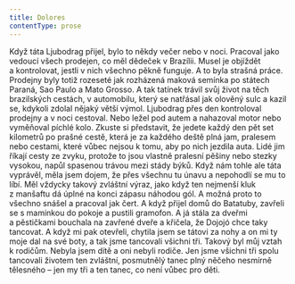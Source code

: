 ```yaml
---
title: Dolores
contentType: prose
---
```


  

Když táta Ljubodrag přijel, bylo to někdy večer nebo v noci. Pracoval jako vedoucí všech prodejen, co měl dědeček v Brazílii. Musel je objíždět a kontrolovat, jestli v nich všechno pěkně funguje. A to byla strašná práce. Prodejny byly totiž rozeseté jak rozházená maková semínka po státech Paraná, Sao Paulo a Mato Grosso. A tak tatínek trávil svůj život na těch brazilských cestách, v automobilu, který se natřásal jak olověný sulc a kazil se, kdykoli zdolal nějaký větší výmol. Ljubodrag přes den kontroloval prodejny a v noci cestoval. Nebo ležel pod autem a nahazoval motor nebo vyměňoval píchlé kolo. Zkuste si představit, že jedete každý den pět set kilometrů po prašné cestě, která je za každého deště plná jam, pralesem nebo cestami, které vůbec nejsou k tomu, aby po nich jezdila auta. Lidé jim říkají cesty ze zvyku, protože to jsou vlastně pralesní pěšiny nebo stezky vysokou, napůl spasenou trávou mezi stády býků. Když nám tohle ale táta vyprávěl, měla jsem dojem, že přes všechnu tu únavu a nepohodlí se mu to líbí. Měl vždycky takový zvláštní výraz, jako když ten nejmenší kluk z manšaftu dá úplné na konci zápasu náhodou gól. A možná proto to všechno snášel a pracoval jak čert. A když přijel domů do Batatuby, zavřeli se s maminkou do pokoje a pustili gramofon. A já stála za dveřmi a pěstičkami bouchala na zavřené dveře a křičela, že Dojojó chce taky tancovat. A když mi pak otevřeli, chytila jsem se tátovi za nohy a on mi ty moje dal na své boty, a tak jsme tancovali všichni tři. Takový byl můj vztah k rodičům. Nebyla jsem dítě a oni nebyli rodiče. Jen jsme všichni tři spolu tancovali životem ten zvláštní, posmutnělý tanec plný něčeho nesmírně tělesného – jen my tři a ten tanec, co není vůbec pro děti.
